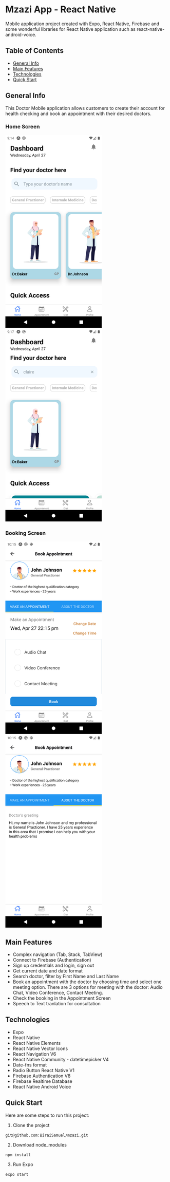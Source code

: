 # Mzazi App - React Native

Mobile application project created with Expo, React Native, Firebase and some wonderful libraries for React Native application such as react-native-android-voice.

## Table of Contents

- [General Info](#general-info)
- [Main Features](#main-features)
- [Technologies](#technologies)
- [Quick Start](#quick-start)

## General Info

This Doctor Mobile application allows customers to create their account for health checking and book an appointment with their desired doctors.

### Home Screen

<p flexDirection="row">
<img src="./components/assets/HomeScreenProduct.png" width="300" height="600" />
<img src="./components/assets/FilterScreenProduct.png" width="300" height="600" />
</p>

### Booking Screen

<p flexDirection="row">
<img src="./components/assets/BookAppointmentProduct.png" width="300" height="600" />
<img src="./components/assets/DoctorInfo.png" width="300" height="600" />
</p>

## Main Features

- Complex navigation (Tab, Stack, TabView)
- Connect to Firebase (Authentication)
- Sign up credentials and login, sign out
- Get current date and date format
- Search doctor, filter by First Name and Last Name
- Book an appointment with the doctor by choosing time and select one meeting option. There are 3 options for meeting with the doctor: Audio Chat, Video Conference, Contact Meeting.
- Check the booking in the Appointment Screen
- Speech to Text tranlation for consultation

## Technologies

- Expo
- React Native
- React Native Elements
- React Native Vector Icons
- React Navigation V6
- React Native Community - datetimepicker V4
- Date-fns format
- Radio Button React Native V1
- Firebase Authentication V8
- Firebase Realtime Database
- React Native Android Voice

## Quick Start

Here are some steps to run this project:

1. Clone the project

```
git@github.com:BiraiSamuel/mzazi.git
```

2. Download node_modules

```
npm install
```

3. Run Expo

```
expo start
```
